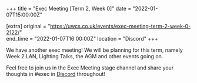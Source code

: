 +++
title = "Exec Meeting [Term 2, Week 0]"
date = "2022-01-07T15:00:00Z"

[extra]
original = "https://uwcs.co.uk/events/exec-meeting-term-2-week-0-2122/"    
end_time = "2022-01-07T16:00:00Z"
location = "Discord"
+++

We have another exec meeting\! We will be planning for this term, namely Week 2 LAN, Lighting Talks, the AGM and other events going on.

Feel free to join us in the Exec Meeting stage channel and share your thoughts in \#exec in [Discord](https://discord.uwcs.uk) throughout\!

